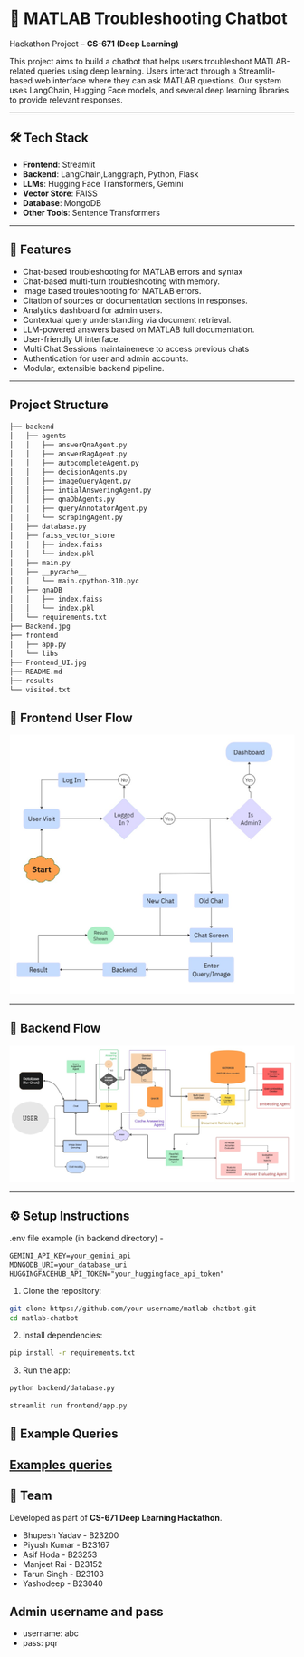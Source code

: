 # 🤖 MATLAB Troubleshooting Chatbot

Hackathon Project – **CS-671 (Deep Learning)**

This project aims to build a chatbot that helps users troubleshoot MATLAB-related queries using deep learning. Users interact through a Streamlit-based web interface where they can ask MATLAB questions. Our system uses LangChain, Hugging Face models, and several deep learning libraries to provide relevant responses.

---

## 🛠️ Tech Stack

- **Frontend**: Streamlit
- **Backend**: LangChain,Langgraph, Python, Flask
- **LLMs**: Hugging Face Transformers, Gemini
- **Vector Store**: FAISS
- **Database**: MongoDB
- **Other Tools**: Sentence Transformers

---

## 🚀 Features

- Chat-based troubleshooting for MATLAB errors and syntax
- Chat-based multi-turn troubleshooting with memory.
- Image based trouleshooting for MATLAB errors.
- Citation of sources or documentation sections in responses.
- Analytics dashboard for admin users.
- Contextual query understanding via document retrieval.
- LLM-powered answers based on MATLAB full documentation.
- User-friendly UI interface.
- Multi Chat Sessions maintainenece to access previous chats
- Authentication for user and admin accounts.
- Modular, extensible backend pipeline.

---

## Project Structure 
```
├── backend
│   ├── agents
│   │   ├── answerQnaAgent.py
│   │   ├── answerRagAgent.py
│   │   ├── autocompleteAgent.py
│   │   ├── decisionAgents.py
│   │   ├── imageQueryAgent.py
│   │   ├── intialAnsweringAgent.py
│   │   ├── qnaDbAgents.py
│   │   ├── queryAnnotatorAgent.py
│   │   └── scrapingAgent.py
│   ├── database.py
│   ├── faiss_vector_store
│   │   ├── index.faiss
│   │   └── index.pkl
│   ├── main.py
│   ├── __pycache__
│   │   └── main.cpython-310.pyc
│   ├── qnaDB
│   │   ├── index.faiss
│   │   └── index.pkl
│   └── requirements.txt
├── Backend.jpg
├── frontend
│   ├── app.py
│   └── libs
├── Frontend_UI.jpg
├── README.md
├── results
└── visited.txt
```

## 🧩 Frontend User Flow

![Frontend User Flow 1](Frontend_UI.jpg)


---

## 🔧 Backend Flow

![Backend Flowchart](Backend.jpg)

---

## ⚙️ Setup Instructions

.env file example (in backend directory) - 

```bask
GEMINI_API_KEY=your_gemini_api
MONGODB_URI=your_database_uri
HUGGINGFACEHUB_API_TOKEN="your_huggingface_api_token"
```


1. Clone the repository:

```bash
git clone https://github.com/your-username/matlab-chatbot.git
cd matlab-chatbot
```
2. Install dependencies:

```bash
pip install -r requirements.txt
```

3. Run the app:

```bash
python backend/database.py
```

```bash
streamlit run frontend/app.py
```

## 📄 Example Queries
[Examples queries](results/)
---

## 👥 Team

Developed as part of **CS-671 Deep Learning Hackathon**.

- Bhupesh Yadav - B23200
- Piyush Kumar - B23167
- Asif Hoda - B23253
- Manjeet Rai - B23152
- Tarun Singh - B23103
- Yashodeep - B23040

## Admin username and pass
- username: abc
- pass: pqr
